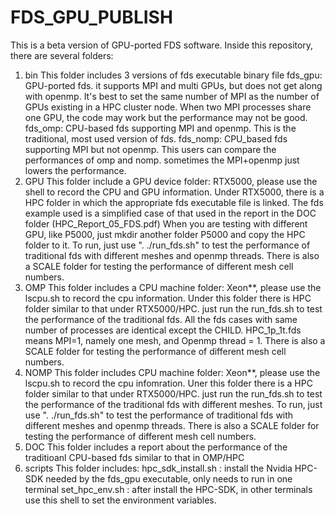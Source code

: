 # FDS_GPU_PUBLISH
  This is a beta version of GPU-ported FDS software.
  Inside this repository, there are several folders:
  1. bin
     This folder includes 3 versions of fds executable  binary file
     fds_gpu: GPU-ported fds. it supports MPI and multi GPUs, but does not get along with openmp. It's best to set the same number of MPI as the number of GPUs existing in a HPC cluster node. When two MPI processes share one GPU, the code may work but the performance may not be good.
     fds_omp: CPU-based fds supporting MPI and openmp. This is the traditional, most used version of fds.
     fds_nomp: CPU_based fds supporting MPI but not openmp. This users can compare the performances of omp and nomp. sometimes the MPI+openmp just lowers the performance. 
  2. GPU
     This folder include a GPU device folder: RTX5000, please use the shell to record the CPU and GPU information. Under RTX5000, there is a HPC folder in which the appropriate fds executable file is linked. The fds example used is a simplified case of that used in the report in the DOC folder (HPC_Report_05_FDS.pdf)
     When you are testing with different GPU, like P5000, just mkdir another folder P5000 and copy the HPC folder to it.
     To run, just use ". ./run_fds.sh" to test the performance of traditional fds with different meshes and openmp threads.
     There is also a SCALE folder for testing the performance of different mesh cell numbers.
  3. OMP
     This folder includes a CPU machine folder: Xeon**, please use the lscpu.sh to record the cpu information. Under this folder there is HPC folder similar to that under RTX5000/HPC. just run the run_fds.sh to test the performance of the traditional fds. All the fds cases with same number of processes are identical except the CHILD.  HPC_1p_1t.fds means MPI=1, namely one mesh, and Openmp thread = 1.
     There is also a SCALE folder for testing the performance of different mesh cell numbers.
  4. NOMP
     This folder includes CPU machine folder: Xeon**, please use the lscpu.sh to record the cpu infomration. Uner this folder there is a HPC folder similar to that under RTX5000/HPC. just run the run_fds.sh to test the performance of the traditional fds with different meshes.
     To run, just use ". ./run_fds.sh" to test the performance of traditional fds with different meshes and openmp threads.
     There is also a SCALE folder for testing the performance of different mesh cell numbers.
  5. DOC
     This folder includes a report about the performance of the traditioanl CPU-based fds similar to that in OMP/HPC
  6. scripts
     This folder includes:
           hpc_sdk_install.sh   :  install the Nvidia HPC-SDK needed by the fds_gpu executable, only needs to run in one terminal
           set_hpc_env.sh       :  after install the HPC-SDK, in other terminals use this shell to set the environment variables.
        


  

